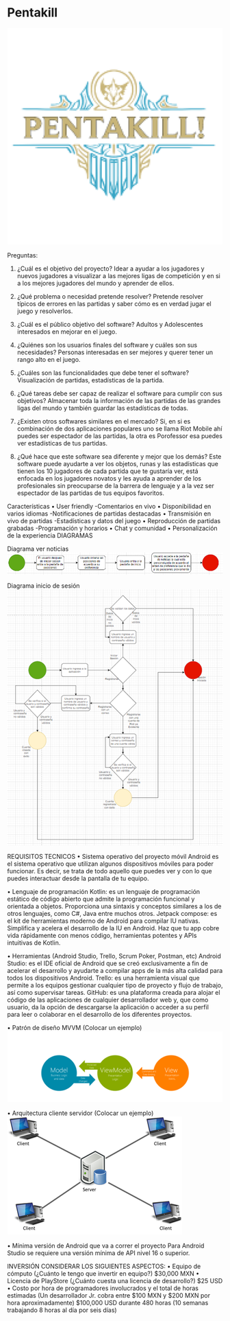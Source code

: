 # Pentakill
![pentalogo](/pentakill.png "logo")

Preguntas:
1.	¿Cuál es el objetivo del proyecto? Idear a ayudar a los jugadores y nuevos jugadores a visualizar a las mejores ligas de competición y en si a los mejores jugadores del mundo y aprender de ellos.

2.	¿Qué problema o necesidad pretende resolver? Pretende resolver típicos de errores en las partidas y saber cómo es en verdad jugar el juego y resolverlos.

3.	¿Cuál es el público objetivo del software? Adultos y Adolescentes interesados en mejorar en el juego.

4.	¿Quiénes son los usuarios finales del software y cuáles son sus necesidades? Personas interesadas en ser mejores y querer tener un rango alto en el juego.

5.	¿Cuáles son las funcionalidades que debe tener el software? Visualización de partidas, estadísticas de la partida.

6.	¿Qué tareas debe ser capaz de realizar el software para cumplir con sus objetivos? Almacenar toda la información de las partidas de las grandes ligas del mundo y también guardar las estadísticas de todas.

7.	¿Existen otros softwares similares en el mercado? Si, en si es combinación de dos aplicaciones populares uno se llama Riot Mobile ahí puedes ser espectador de las partidas, la otra es Porofessor esa puedes ver estadísticas de tus partidas.

8.	¿Qué hace que este software sea diferente y mejor que los demás? Este software puede ayudarte a ver los objetos, runas y las estadísticas que tienen los 10 jugadores de cada partida que te gustaría ver, está enfocada en los jugadores novatos y les ayuda a aprender de los profesionales sin preocuparse de la barrera de lenguaje y a la vez ser espectador de las partidas de tus equipos favoritos.

Características
•	User friendly                                              -Comentarios en vivo
•	Disponibilidad en varios idiomas               -Notificaciones de partidas destacadas
•	Transmisión en vivo de partidas                 -Estadísticas y datos del juego
•	Reproducción de partidas grabadas            -Programación y horarios
•	Chat y comunidad
•	Personalización de la experiencia
DIAGRAMAS

Diagrama ver noticias
![pentalogoo](/ver%20noticias.png "noticias")

Diagrama inicio de sesión
![pentlogooo](/inicio%20de%20sesion.png "sesion")
























REQUISITOS TECNICOS
• Sistema operativo del proyecto móvil 
Android es el sistema operativo que utilizan algunos dispositivos móviles para poder funcionar. Es decir, se trata de todo aquello que puedes ver y con lo que puedes interactuar desde la pantalla de tu equipo.

• Lenguaje de programación 
Kotlin: es un lenguaje de programación estático de código abierto que admite la programación funcional y orientada a objetos. Proporciona una sintaxis y conceptos similares a los de otros lenguajes, como C#, Java entre muchos otros. 
Jetpack compose: es el kit de herramientas moderno de Android para compilar IU nativas. Simplifica y acelera el desarrollo de la IU en Android. Haz que tu app cobre vida rápidamente con menos código, herramientas potentes y APIs intuitivas de Kotlin.

• Herramientas (Android Studio, Trello, Scrum Poker, Postman,  etc)
Android Studio: es el IDE oficial de Android que se creó exclusivamente a fin de acelerar el desarrollo y ayudarte a compilar apps de la más alta calidad para todos los dispositivos Android.
Trello: es una herramienta visual que permite a los equipos gestionar cualquier tipo de proyecto y flujo de trabajo, así como supervisar tareas.
GitHub: es una plataforma creada para alojar el código de las aplicaciones de cualquier desarrollador web y, que como usuario, da la opción de descargarse la aplicación o acceder a su perfil para leer o colaborar en el desarrollo de los diferentes proyectos.
 
• Patrón de diseño MVVM (Colocar un ejemplo) 
![pentalgoooo](/MVVM.png "mvvm")


• Arquitectura cliente servidor (Colocar un ejemplo)
![petalogooooo](/CLIENTE-SERVIDOR.png "client")










• Mínima versión de Android que va a correr el proyecto
Para Android Studio se requiere una versión mínima de API nivel 16 o superior.

INVERSIÓN CONSIDERAR LOS SIGUIENTES ASPECTOS:
• Equipo de cómputo (¿Cuánto le tengo que invertir en equipo?) $30,000 MXN
• Licencia de PlayStore (¿Cuánto cuesta una licencia de desarrollo?) $25 USD
• Costo por hora de programadores involucrados y el total de horas estimadas (Un
desarrollador Jr. cobra entre $100 MXN y $200 MXN por hora aproximadamente)
$100,000 USD durante 480 horas (10 semanas trabajando 8 horas al día por seis días)


